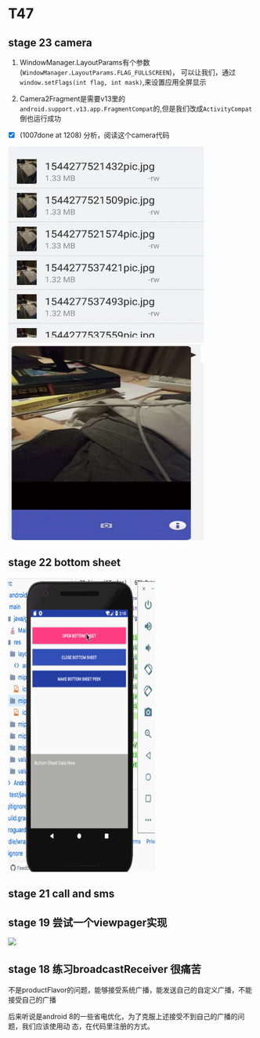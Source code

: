 # T47

## stage 23 camera

1. WindowManager.LayoutParams有个参数(`WindowManager.LayoutParams.FLAG_FULLSCREEN`)，
可以让我们，通过`window.setFlags(int flag, int mask)`,来设置应用全屏显示

2. Camera2Fragment是需要v13里的`android.support.v13.app.FragmentCompat`的,但是我们改成`ActivityCompat`倒也运行成功

- [x]   (1007done at 1208) 分析，阅读这个camera代码



<img src="./img/camera0.jpg" width=400, height=400>

<img src="./img/camera1.jpg" width=400, height=400>


## stage 22 bottom sheet

<img src="./img/bottomSheet.gif" width=300, height=600>

## stage 21 call and sms

## stage 19 尝试一个viewpager实现

![](http://o6qns6y6x.bkt.clouddn.com/18-9-15/33207465.jpg)

## stage 18 练习broadcastReceiver 很痛苦

不是productFlavor的问题，能够接受系统广播，能发送自己的自定义广播，不能接受自己的广播

后来听说是android 8的一些省电优化，为了克服上述接受不到自己的广播的问题，我们应该使用动
态，在代码里注册的方式。